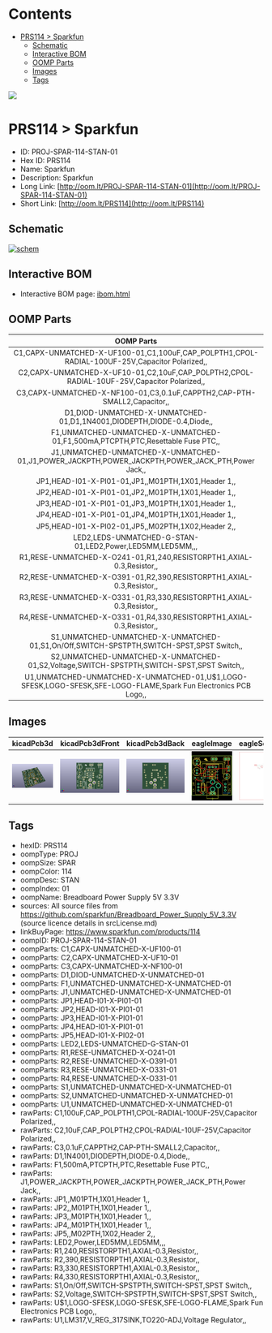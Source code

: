 



Contents
========

* [PRS114 > Sparkfun](#prs114--sparkfun)
	* [Schematic](#schematic)
	* [Interactive BOM](#interactive-bom)
	* [OOMP Parts](#oomp-parts)
	* [Images](#images)
	* [Tags](#tags)
  
![][im]
# PRS114 > Sparkfun

- ID: PROJ-SPAR-114-STAN-01
- Hex ID: PRS114
- Name: Sparkfun
- Description: Sparkfun
- Long Link: [http://oom.lt/PROJ-SPAR-114-STAN-01](http://oom.lt/PROJ-SPAR-114-STAN-01)
- Short Link: [http://oom.lt/PRS114](http://oom.lt/PRS114)

## Schematic
  
[![schem](eagleSchemImage.png)](eagleSchemImage.png)
## Interactive BOM

- Interactive BOM page: [ibom.html](https://htmlpreview.github.io/?https://github.com/oomlout/oomlout_OOMP_projects/blob/main/PROJ-SPAR-114-STAN-01/kicad/bom/ibom.html)

## OOMP Parts
  

|OOMP Parts|
| :---: |
|C1,CAPX-UNMATCHED-X-UF100-01,C1,100uF,CAP_POLPTH1,CPOL-RADIAL-100UF-25V,Capacitor Polarized,,|
|C2,CAPX-UNMATCHED-X-UF10-01,C2,10uF,CAP_POLPTH2,CPOL-RADIAL-10UF-25V,Capacitor Polarized,,|
|C3,CAPX-UNMATCHED-X-NF100-01,C3,0.1uF,CAPPTH2,CAP-PTH-SMALL2,Capacitor,,|
|D1,DIOD-UNMATCHED-X-UNMATCHED-01,D1,1N4001,DIODEPTH,DIODE-0.4,Diode,,|
|F1,UNMATCHED-UNMATCHED-X-UNMATCHED-01,F1,500mA,PTCPTH,PTC,Resettable Fuse PTC,,|
|J1,UNMATCHED-UNMATCHED-X-UNMATCHED-01,J1,POWER_JACKPTH,POWER_JACKPTH,POWER_JACK_PTH,Power Jack,,|
|JP1,HEAD-I01-X-PI01-01,JP1,,M01PTH,1X01,Header 1,,|
|JP2,HEAD-I01-X-PI01-01,JP2,,M01PTH,1X01,Header 1,,|
|JP3,HEAD-I01-X-PI01-01,JP3,,M01PTH,1X01,Header 1,,|
|JP4,HEAD-I01-X-PI01-01,JP4,,M01PTH,1X01,Header 1,,|
|JP5,HEAD-I01-X-PI02-01,JP5,,M02PTH,1X02,Header 2,,|
|LED2,LEDS-UNMATCHED-G-STAN-01,LED2,Power,LED5MM,LED5MM,,,|
|R1,RESE-UNMATCHED-X-O241-01,R1,240,RESISTORPTH1,AXIAL-0.3,Resistor,,|
|R2,RESE-UNMATCHED-X-O391-01,R2,390,RESISTORPTH1,AXIAL-0.3,Resistor,,|
|R3,RESE-UNMATCHED-X-O331-01,R3,330,RESISTORPTH1,AXIAL-0.3,Resistor,,|
|R4,RESE-UNMATCHED-X-O331-01,R4,330,RESISTORPTH1,AXIAL-0.3,Resistor,,|
|S1,UNMATCHED-UNMATCHED-X-UNMATCHED-01,S1,On/Off,SWITCH-SPSTPTH,SWITCH-SPST,SPST Switch,,|
|S2,UNMATCHED-UNMATCHED-X-UNMATCHED-01,S2,Voltage,SWITCH-SPSTPTH,SWITCH-SPST,SPST Switch,,|
|U1,UNMATCHED-UNMATCHED-X-UNMATCHED-01,U$1,LOGO-SFESK,LOGO-SFESK,SFE-LOGO-FLAME,Spark Fun Electronics PCB Logo,,|

## Images
  
  

|kicadPcb3d|kicadPcb3dFront|kicadPcb3dBack|eagleImage|eagleSchemImage|
| :---: | :---: | :---: | :---: | :---: |
|[![kicadPcb3d](kicadPcb3d_140.png)](kicadPcb3d.png)|[![kicadPcb3dFront](kicadPcb3dFront_140.png)](kicadPcb3dFront.png)|[![kicadPcb3dBack](kicadPcb3dBack_140.png)](kicadPcb3dBack.png)|[![eagleImage](eagleImage_140.png)](eagleImage.png)|[![eagleSchemImage](eagleSchemImage_140.png)](eagleSchemImage.png)|

## Tags

- hexID: PRS114
- oompType: PROJ
- oompSize: SPAR
- oompColor: 114
- oompDesc: STAN
- oompIndex: 01
- oompName: Breadboard Power Supply 5V 3.3V
- sources: All source files from https://github.com/sparkfun/Breadboard_Power_Supply_5V_3.3V (source licence details in srcLicense.md)
- linkBuyPage: https://www.sparkfun.com/products/114
- oompID: PROJ-SPAR-114-STAN-01
- oompParts: C1,CAPX-UNMATCHED-X-UF100-01
- oompParts: C2,CAPX-UNMATCHED-X-UF10-01
- oompParts: C3,CAPX-UNMATCHED-X-NF100-01
- oompParts: D1,DIOD-UNMATCHED-X-UNMATCHED-01
- oompParts: F1,UNMATCHED-UNMATCHED-X-UNMATCHED-01
- oompParts: J1,UNMATCHED-UNMATCHED-X-UNMATCHED-01
- oompParts: JP1,HEAD-I01-X-PI01-01
- oompParts: JP2,HEAD-I01-X-PI01-01
- oompParts: JP3,HEAD-I01-X-PI01-01
- oompParts: JP4,HEAD-I01-X-PI01-01
- oompParts: JP5,HEAD-I01-X-PI02-01
- oompParts: LED2,LEDS-UNMATCHED-G-STAN-01
- oompParts: R1,RESE-UNMATCHED-X-O241-01
- oompParts: R2,RESE-UNMATCHED-X-O391-01
- oompParts: R3,RESE-UNMATCHED-X-O331-01
- oompParts: R4,RESE-UNMATCHED-X-O331-01
- oompParts: S1,UNMATCHED-UNMATCHED-X-UNMATCHED-01
- oompParts: S2,UNMATCHED-UNMATCHED-X-UNMATCHED-01
- oompParts: U1,UNMATCHED-UNMATCHED-X-UNMATCHED-01
- rawParts: C1,100uF,CAP_POLPTH1,CPOL-RADIAL-100UF-25V,Capacitor Polarized,,
- rawParts: C2,10uF,CAP_POLPTH2,CPOL-RADIAL-10UF-25V,Capacitor Polarized,,
- rawParts: C3,0.1uF,CAPPTH2,CAP-PTH-SMALL2,Capacitor,,
- rawParts: D1,1N4001,DIODEPTH,DIODE-0.4,Diode,,
- rawParts: F1,500mA,PTCPTH,PTC,Resettable Fuse PTC,,
- rawParts: J1,POWER_JACKPTH,POWER_JACKPTH,POWER_JACK_PTH,Power Jack,,
- rawParts: JP1,,M01PTH,1X01,Header 1,,
- rawParts: JP2,,M01PTH,1X01,Header 1,,
- rawParts: JP3,,M01PTH,1X01,Header 1,,
- rawParts: JP4,,M01PTH,1X01,Header 1,,
- rawParts: JP5,,M02PTH,1X02,Header 2,,
- rawParts: LED2,Power,LED5MM,LED5MM,,,
- rawParts: R1,240,RESISTORPTH1,AXIAL-0.3,Resistor,,
- rawParts: R2,390,RESISTORPTH1,AXIAL-0.3,Resistor,,
- rawParts: R3,330,RESISTORPTH1,AXIAL-0.3,Resistor,,
- rawParts: R4,330,RESISTORPTH1,AXIAL-0.3,Resistor,,
- rawParts: S1,On/Off,SWITCH-SPSTPTH,SWITCH-SPST,SPST Switch,,
- rawParts: S2,Voltage,SWITCH-SPSTPTH,SWITCH-SPST,SPST Switch,,
- rawParts: U$1,LOGO-SFESK,LOGO-SFESK,SFE-LOGO-FLAME,Spark Fun Electronics PCB Logo,,
- rawParts: U1,LM317,V_REG_317SINK,TO220-ADJ,Voltage Regulator,,



[im]: kicadPcb3d_450.png
